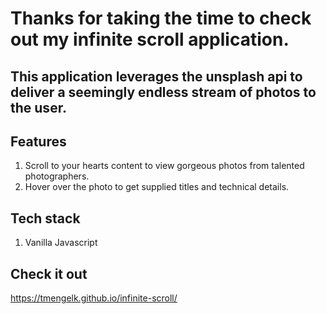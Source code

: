 # Thanks for taking the time to check out my infinite scroll application.

## This application leverages the unsplash api to deliver a seemingly endless stream of photos to the user.

## Features

1. Scroll to your hearts content to view gorgeous photos from talented photographers.
2. Hover over the photo to get supplied titles and technical details.

## Tech stack

1. Vanilla Javascript

## Check it out

https://tmengelk.github.io/infinite-scroll/
